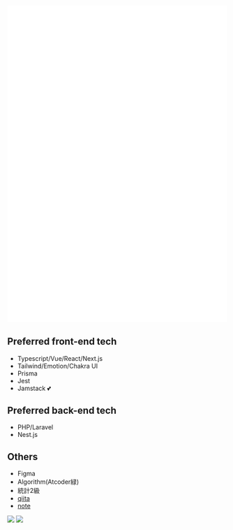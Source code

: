 ![Metrics](/metrics.plugin.isocalendar.fullyear.svg)

## Preferred front-end tech
- Typescript/Vue/React/Next.js
- Tailwind/Emotion/Chakra UI
- Prisma
- Jest
- Jamstack 💕

## Preferred back-end tech
- PHP/Laravel
- Nest.js

## Others
- Figma
- Algorithm(Atcoder緑)
- 統計2級
- [qiita](https://qiita.com/www_y118)
- [note](https://note.com/www_y118)


[![](https://raw.githubusercontent.com/yuito118/yuito118/master/profile-summary-card-output/dracula/1-repos-per-language.svg)](https://github.com/vn7n24fzkq/github-profile-summary-cards)
[![](https://raw.githubusercontent.com/yuito118/yuito118/master/profile-summary-card-output/dracula/2-most-commit-language.svg)](https://github.com/vn7n24fzkq/github-profile-summary-cards)
